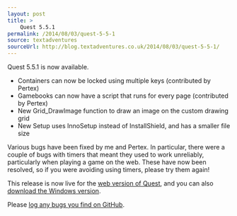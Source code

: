 ```yaml
---
layout: post
title: >
    Quest 5.5.1
permalink: /2014/08/03/quest-5-5-1
source: textadventures
sourceUrl: http://blog.textadventures.co.uk/2014/08/03/quest-5-5-1/
---
```

Quest 5.5.1 is now available.
<ul>
	<li>Containers can now be locked using multiple keys (contributed by Pertex)</li>
	<li>Gamebooks can now have a script that runs for every page (contributed by Pertex)</li>
	<li>New Grid_DrawImage function to draw an image on the custom drawing grid</li>
	<li>New Setup uses InnoSetup instead of InstallShield, and has a smaller file size</li>
</ul>
Various bugs have been fixed by me and Pertex. In particular, there were a couple of bugs with timers that meant they used to work unreliably, particularly when playing a game on the web. These have now been resolved, so if you were avoiding using timers, please try them again!

This release is now live for the <a href="http://textadventures.co.uk/create">web version of Quest</a>, and you can also <a href="http://textadventures.co.uk/quest/desktop">download the Windows version</a>.

Please <a href="https://github.com/textadventures/quest/issues">log any bugs you find on GitHub</a>.